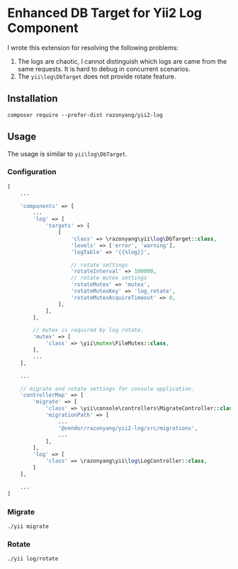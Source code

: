 # Enhanced DB Target for Yii2 Log Component

I wrote this extension for resolving the following problems:

1. The logs are chaotic, I cannot distinguish which logs are came from the same requests.
 It is hard to debug in concurrent scenarios.
2. The `yii\log\DbTarget` does not provide rotate feature.

## Installation

```
composer require --prefer-dist razonyang/yii2-log
```

## Usage

The usage is similar to `yii\log\DbTarget`.

### Configuration

```php
[
    ...

    'components' => [
        ...
        'log' => [
            'targets' => [
                [
                    'class' => \razonyang\yii\log\DbTarget::class,
                    'levels' => ['error', 'warning'],
                    'logTable' => '{{%log}}',

                    // rotate settings
                    'rotateInterval' => 100000,
                    // rotate mutex settings
                    'rotateMutex' => 'mutex',
                    'rotateMutexKey' => 'log_rotate',
                    'rotateMutexAcquireTimeout' => 0,
                ],
            ],
        ],

        // mutex is required by log rotate.
        'mutex' => [
            'class' => \yii\mutex\FileMutex::class,
        ],
        ...
    ],

    ...

    // migrate and rotate settings for console application.
    'controllerMap' => [
        'migrate' => [
            'class' => \yii\console\controllers\MigrateController::class,
            'migrationPath' => [
                ...
                '@vendor/razonyang/yii2-log/src/migrations',
                ...
            ],
        ],
        'log' => [
            'class' => \razonyang\yii\log\LogController::class,
        ]
    ],

    ...
]
```

### Migrate

```
./yii migrate
```

### Rotate

```
./yii log/rotate
```

